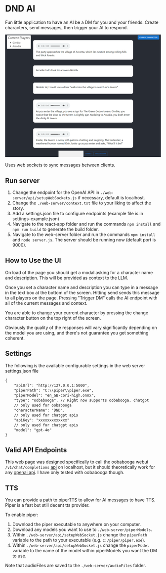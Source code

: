# DND AI

Fun little application to have an AI be a DM for you and your friends. Create characters, send messages, then trigger your AI to respond.

![](CurrentUI.png)

Uses web sockets to sync messages between clients.

## Run server
1. Change the endpoint for the OpenAI API in `./web-server/api/setupWebSockets.js` if necessary, default is localhost.
1. Change the `./web-server/context.txt` file to your liking to affect the story.
1. Add a settings.json file to configure endpoints (example file is in settings-example.json)
1. Navigate to the react-app folder and run the commands `npm install` and `npm run build` to generate the build folder.
1. Navigate to the web-server folder and run the commands `npm install` and `node server.js`. The server should be running now (default port is 9000).

## How to Use the UI
On load of the page you should get a modal asking for a character name and description. This will be provided as context to the LLM.

Once you set a character name and description you can type in a message in the text box at the bottom of the screen. Hitting send sends this message to all players on the page. Pressing "Trigger DM" calls the AI endpoint with all of the current messages and context.

You are able to change your current character by pressing the change character button on the top right of the screen.

Obviously the quality of the responses will vary significantly depending on the model you are using, and there's not guarantee you get something coherent.

## Settings
The following is the available configurable settings in the web server settings.json file

```
{
    "apiUrl": "http://127.0.0.1:5000",
    "piperPath": "C:\\piper\\piper.exe",
    "piperModel": "en_GB-cori-high.onnx",
    "type": "oobabooga", // Right now supports oobabooga, chatgpt
    // only used for oobabooga
    "characterName": "DND",
    // only used for chatgpt apis
    "apiKey": "xxxxxxxxxxxxx"
    // only used for chatgpt apis
    "model": "gpt-4o"
}
```

## Valid API Endpoints
This web page was designed specifically to call the oobabooga webui `/v1/chat/completions` [api](https://github.com/oobabooga/text-generation-webui/wiki/12-%E2%80%90-OpenAI-API) on localhost, but it should theoretically work for any [openai api](https://platform.openai.com/docs/api-reference/chat/create). I have only tested with oobabooga though.

## TTS
You can provide a path to [piperTTS](https://github.com/rhasspy/piper) to allow for AI messages to have TTS. Piper is a fast but still decent tts provider.

To enable piper:
1. Download the piper executable to anywhere on your computer.
2. Download any models you want to use to `./web-server/piperModels`.
3. Within `./web-server/api/setupWebSocket.js` change the `piperPath` variable to the path to your executable (e.g. `C:/piper/piper.exe`).
4. Within `./web-server/api/setupWebSocket.js` change the `piperModel` variable to the name of the model within piperModels you want the DM to use.

Note that audioFiles are saved to the `./web-server/audioFiles` folder.